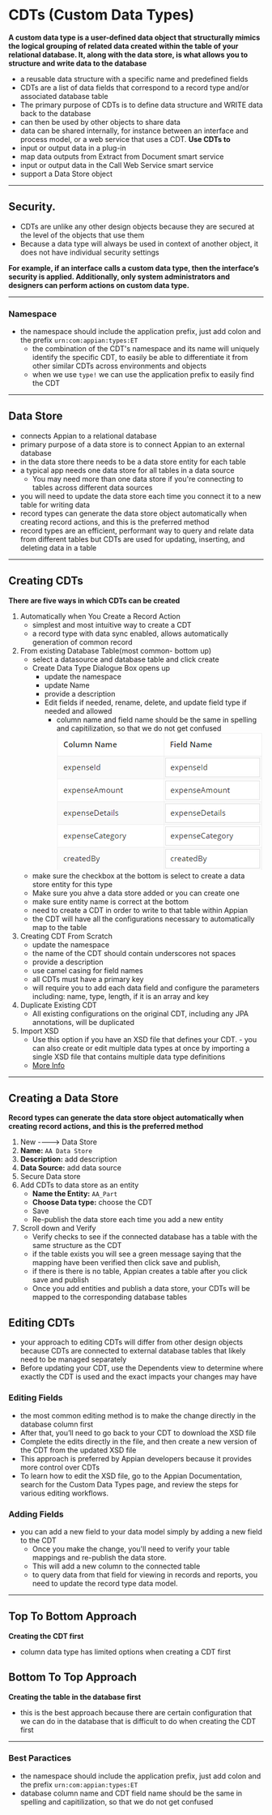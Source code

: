# CDTs (Custom Data Types)
**A custom data type is a user-defined data object that structurally mimics the logical grouping of related data created within the table of your relational database.  It, along with the data store, is what allows you to structure and write data to the database**
- a reusable data structure with a specific name and predefined fields
- CDTs are a list of data fields that correspond to a record type and/or associated database table
- The primary purpose of CDTs is to define data structure and WRITE data back to the database
- can then be used by other objects to share data
- data can be shared internally, for instance between an interface and process model, or a web service that uses a CDT.
**Use CDTs to**
- input or output data in a plug-in
- map data outputs from Extract from Document smart service
- input or output data in the Call Web Service smart service
- support a Data Store object

---
## Security.
- CDTs are unlike any other design objects because they are secured at the level of the objects that use them
- Because a data type will always be used in context of another object, it does not have individual security settings

**For example, if an interface calls a custom data type, then the interface’s security is applied. Additionally, only system administrators and designers can perform actions on custom data type.** 

---
### Namespace
- the namespace should include the application prefix, just add colon and the prefix `urn:com:appian:types:ET`
    - the combination of the CDT's namespace and its name will uniquely identify the specific CDT, to easily be able to differentiate it from other similar CDTs across environments and objects
    - when we use `type!` we can use the application prefix to easily find the CDT

---
## Data Store
- connects Appian to a relational database
- primary purpose of a data store is to connect Appian to an external database
- in the data store there needs to be a data store entity for each table 
- a typical app needs one data store for all tables in a data source
    - You may need more than one data store if you're connecting to tables across different data sources
- you will need to update the data store each time you connect it to a new table for writing data
- record types can generate the data store object automatically when creating record actions, and this is the preferred method
- record types are an efficient, performant way to query and relate data from different tables but CDTs are used for updating, inserting, and deleting data in a table

---
## Creating CDTs
**There are five ways in which CDTs can be created**
1. Automatically when You Create a Record Action
    - simplest and most intuitive way to create a CDT
    - a record type with data sync enabled, allows automatically generation of common record
2. From existing Database Table(most common- bottom up)
    - select a datasource and database table and click create
    - Create Data Type Dialogue Box opens up
        - update the namespace
        - update Name
        - provide a description
        - Edit fields if needed, rename, delete, and update field type if needed and allowed
            - column name and field name should be the same in spelling and capitilization, so that we do not get confused
            ![CDT Field Names](../../images/CDTfieldnames.png)
    - make sure the checkbox at the bottom is select to create a data store entity for this type
    - Make sure you ahve a data store added or you can create one
    - make sure entity name is correct at the bottom
    - need to create a CDT in order to write to that table within Appian
    - the CDT will have all the configurations necessary to automatically map to the table
3. Creating CDT From Scratch
    - update the namespace
    - the name of the CDT should contain underscores not spaces 
    - provide a description
    - use camel casing for field names
    - all CDTs must have a primary key
    - will require you to add each data field and configure the parameters including: name, type, length, if it is an array and key 
4. Duplicate Existing CDT
    - All existing configurations on the original CDT, including any JPA annotations, will be duplicated
5. Import XSD
    - Use this option if you have an XSD file that defines your CDT. - you can also create or edit multiple data types at once by importing a single XSD file that contains multiple data type definitions
    - [More Info](./XSD.md)
    
----

## Creating a Data Store
**Record types can generate the data store object automatically when creating record actions, and this is the preferred method**
1. New ----> Data Store
2. **Name:** `AA Data Store`
3. **Description:** add description
4. **Data Source:** add data source
5. Secure Data store
6. Add CDTs to data store as an entity
    - **Name the Entity:** `AA_Part`
    - **Choose Data type:** choose the CDT
    - Save
    - Re-publish the data store each time you add a new entity
7. Scroll down and Verify
    - Verify checks to see if the connected database has a table with the same structure as the CDT
    - if the table exists you will see a green message saying that the mapping have been verified then click save and publish, 
    - if there is there is no table, Appian creates a table after you click save and publish
    - Once you add entities and publish a data store, your CDTs will be mapped to the corresponding database tables


## Editing CDTs
- your approach to editing CDTs will differ from other design objects because CDTs are connected to external database tables that likely need to be managed separately
- Before updating your CDT, use the Dependents view to determine where exactly the CDT is used and the exact impacts your changes may have

### Editing Fields

- the most common editing method is to make the change directly in the database column first
- After that, you’ll need to go back to your CDT to download the XSD file
- Complete the edits directly in the file, and then create a new version of the CDT from the updated XSD file
- This approach is preferred by Appian developers because it provides more control over CDTs
- To learn how to edit the XSD file, go to the Appian Documentation, search for the Custom Data Types page, and review the steps for various editing workflows. 

### Adding Fields

- you can add a new field to your data model simply by adding a new field to the CDT
    - Once you make the change, you'll need to verify your table mappings and re-publish the data store.
    - This will add a new column to the connected table
    - to query data from that field for viewing in records and reports, you need to update the record type data model. 

---

## Top To Bottom Approach
**Creating the CDT first**
- column data type has limited options when creating a CDT first

## Bottom To Top Approach
**Creating the table in the database first**
- this is the best approach because there are certain configuration that we can do in the database that is difficult to do when creating the CDT first

---

### Best Paractices
- the namespace should include the application prefix, just add colon and the prefix `urn:com:appian:types:ET`
- database column name and CDT field name should be the same in spelling and capitilization, so that we do not get confused